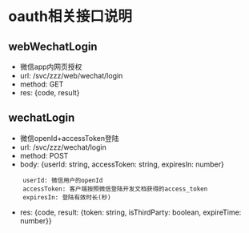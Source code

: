 # oauth相关接口说明

## webWechatLogin
* 微信app内网页授权
* url: /svc/zzz/web/wechat/login
* method: GET  
* res: {code, result}

## wechatLogin
* 微信openId+accessToken登陆
* url: /svc/zzz/wechat/login
* method: POST
* body: {userId: string, accessToken: string, expiresIn: number}  
```
    userId: 微信用户的openId
    accessToken: 客户端按照微信登陆开发文档获得的access_token
    expiresIn: 登陆有效时长(秒)
```
* res: {code, result: {token: string, isThirdParty: boolean, expireTime: number}}